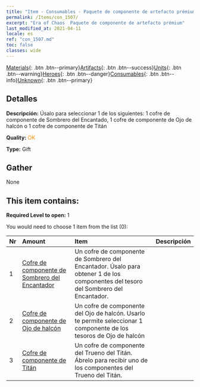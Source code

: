 ```yaml
---
title: "Item - Consumables - Paquete de componente de artefacto prémium"
permalink: /Items/con_1507/
excerpt: "Era of Chaos  Paquete de componente de artefacto prémium"
last_modified_at: 2021-04-11
locale: es
ref: "con_1507.md"
toc: false
classes: wide
---
```

 [Materials](/es/Items/){: .btn .btn--primary}[Artifacts](/es/Items/Artifacts/){: .btn .btn--success}[Units](/es/Items/Units/){: .btn .btn--warning}[Heroes](/es/Items/Heroes/){: .btn .btn--danger}[Consumables](/es/Items/Consumables/){: .btn .btn--info}[Unknown](/es/Items/Unknown/){: .btn .btn--primary}

## Detalles
 **Descripción:** Úsalo para seleccionar 1 de los siguientes: 1 cofre de componente de Sombrero del Encantado, 1 cofre de componente de Ojo de halcón o 1 cofre de componente de Titán

 **Quality:** <span style="color: #FF8C00">OK</span>

 **Type:** Gift

## Gather

  None

## This item contains:

 **Required Level to open:** 1

 You would need to choose 1 item from the list (0):

  | Nr | Amount |     Item    | Descripción |
  |:---|:-------|:------------|:-----------:|
  | 1 | [Cofre de componente de Sombrero del Encantador](/es/Items/con_1359/) | Un cofre de componente de Sombrero del Encantador. Úsalo para obtener 1 de los componentes del tesoro del Sombrero del Encantador. | 
  | 2 | [Cofre de componente de Ojo de halcón](/es/Items/con_1349/) | Un cofre de componente del Ojo de halcón. Usarlo te permite seleccionar 1 componente de los tesoros de Ojo de halcón | 
  | 3 | [Cofre de componente de Titán](/es/Items/con_1343/) | Un cofre de componente del Trueno del Titán. Ábrelo para recibir uno de los componentes del Trueno del Titán. | 

